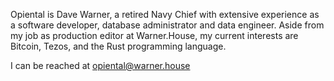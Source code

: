 Opiental is Dave Warner, a retired Navy Chief with extensive experience as a software developer, database administrator and data engineer. 
Aside from my job as production editor at Warner.House, my current interests are Bitcoin, Tezos, and the Rust programming language.


I can be reached at opiental@warner.house


<!---
opiental/opiental is a ✨ special ✨ repository because its `README.md` (this file) appears on your GitHub profile.
You can click the Preview link to take a look at your changes.
--->

